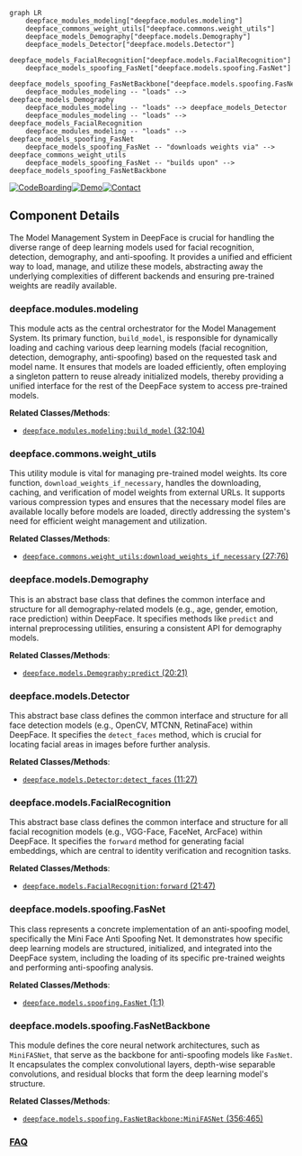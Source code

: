 ```mermaid
graph LR
    deepface_modules_modeling["deepface.modules.modeling"]
    deepface_commons_weight_utils["deepface.commons.weight_utils"]
    deepface_models_Demography["deepface.models.Demography"]
    deepface_models_Detector["deepface.models.Detector"]
    deepface_models_FacialRecognition["deepface.models.FacialRecognition"]
    deepface_models_spoofing_FasNet["deepface.models.spoofing.FasNet"]
    deepface_models_spoofing_FasNetBackbone["deepface.models.spoofing.FasNetBackbone"]
    deepface_modules_modeling -- "loads" --> deepface_models_Demography
    deepface_modules_modeling -- "loads" --> deepface_models_Detector
    deepface_modules_modeling -- "loads" --> deepface_models_FacialRecognition
    deepface_modules_modeling -- "loads" --> deepface_models_spoofing_FasNet
    deepface_models_spoofing_FasNet -- "downloads weights via" --> deepface_commons_weight_utils
    deepface_models_spoofing_FasNet -- "builds upon" --> deepface_models_spoofing_FasNetBackbone
```
[![CodeBoarding](https://img.shields.io/badge/Generated%20by-CodeBoarding-9cf?style=flat-square)](https://github.com/CodeBoarding/CodeBoarding)[![Demo](https://img.shields.io/badge/Try%20our-Demo-blue?style=flat-square)](https://www.codeboarding.org/demo)[![Contact](https://img.shields.io/badge/Contact%20us%20-%20contact@codeboarding.org-lightgrey?style=flat-square)](mailto:contact@codeboarding.org)

## Component Details

The Model Management System in DeepFace is crucial for handling the diverse range of deep learning models used for facial recognition, detection, demography, and anti-spoofing. It provides a unified and efficient way to load, manage, and utilize these models, abstracting away the underlying complexities of different backends and ensuring pre-trained weights are readily available.

### deepface.modules.modeling
This module acts as the central orchestrator for the Model Management System. Its primary function, `build_model`, is responsible for dynamically loading and caching various deep learning models (facial recognition, detection, demography, anti-spoofing) based on the requested task and model name. It ensures that models are loaded efficiently, often employing a singleton pattern to reuse already initialized models, thereby providing a unified interface for the rest of the DeepFace system to access pre-trained models.


**Related Classes/Methods**:

- <a href="https://github.com/serengil/deepface/blob/master/deepface/modules/modeling.py#L32-L104" target="_blank" rel="noopener noreferrer">`deepface.modules.modeling:build_model` (32:104)</a>


### deepface.commons.weight_utils
This utility module is vital for managing pre-trained model weights. Its core function, `download_weights_if_necessary`, handles the downloading, caching, and verification of model weights from external URLs. It supports various compression types and ensures that the necessary model files are available locally before models are loaded, directly addressing the system's need for efficient weight management and utilization.


**Related Classes/Methods**:

- <a href="https://github.com/serengil/deepface/blob/master/deepface/commons/weight_utils.py#L27-L76" target="_blank" rel="noopener noreferrer">`deepface.commons.weight_utils:download_weights_if_necessary` (27:76)</a>


### deepface.models.Demography
This is an abstract base class that defines the common interface and structure for all demography-related models (e.g., age, gender, emotion, race prediction) within DeepFace. It specifies methods like `predict` and internal preprocessing utilities, ensuring a consistent API for demography models.


**Related Classes/Methods**:

- <a href="https://github.com/serengil/deepface/blob/master/deepface/models/Demography.py#L20-L21" target="_blank" rel="noopener noreferrer">`deepface.models.Demography:predict` (20:21)</a>


### deepface.models.Detector
This abstract base class defines the common interface and structure for all face detection models (e.g., OpenCV, MTCNN, RetinaFace) within DeepFace. It specifies the `detect_faces` method, which is crucial for locating facial areas in images before further analysis.


**Related Classes/Methods**:

- <a href="https://github.com/serengil/deepface/blob/master/deepface/models/Detector.py#L11-L27" target="_blank" rel="noopener noreferrer">`deepface.models.Detector:detect_faces` (11:27)</a>


### deepface.models.FacialRecognition
This abstract base class defines the common interface and structure for all facial recognition models (e.g., VGG-Face, FaceNet, ArcFace) within DeepFace. It specifies the `forward` method for generating facial embeddings, which are central to identity verification and recognition tasks.


**Related Classes/Methods**:

- <a href="https://github.com/serengil/deepface/blob/master/deepface/models/FacialRecognition.py#L21-L47" target="_blank" rel="noopener noreferrer">`deepface.models.FacialRecognition:forward` (21:47)</a>


### deepface.models.spoofing.FasNet
This class represents a concrete implementation of an anti-spoofing model, specifically the Mini Face Anti Spoofing Net. It demonstrates how specific deep learning models are structured, initialized, and integrated into the DeepFace system, including the loading of its specific pre-trained weights and performing anti-spoofing analysis.


**Related Classes/Methods**:

- <a href="https://github.com/serengil/deepface/blob/master/deepface/models/spoofing/FasNet.py#L1-L1" target="_blank" rel="noopener noreferrer">`deepface.models.spoofing.FasNet` (1:1)</a>


### deepface.models.spoofing.FasNetBackbone
This module defines the core neural network architectures, such as `MiniFASNet`, that serve as the backbone for anti-spoofing models like `FasNet`. It encapsulates the complex convolutional layers, depth-wise separable convolutions, and residual blocks that form the deep learning model's structure.


**Related Classes/Methods**:

- <a href="https://github.com/serengil/deepface/blob/master/deepface/models/spoofing/FasNetBackbone.py#L356-L465" target="_blank" rel="noopener noreferrer">`deepface.models.spoofing.FasNetBackbone:MiniFASNet` (356:465)</a>




### [FAQ](https://github.com/CodeBoarding/GeneratedOnBoardings/tree/main?tab=readme-ov-file#faq)